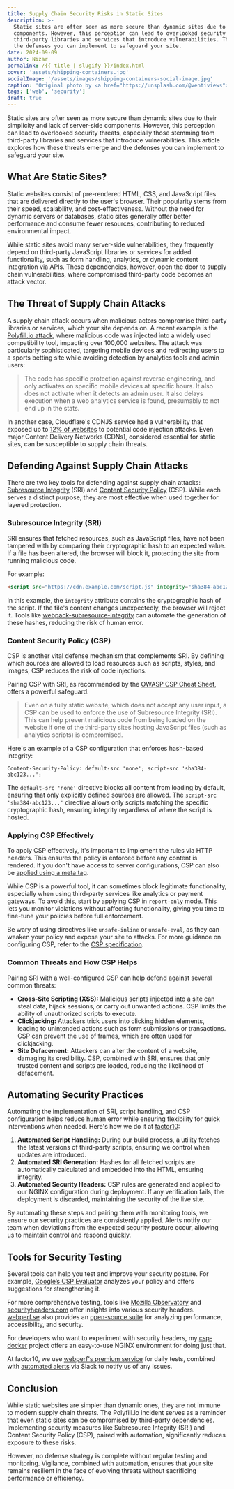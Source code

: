 ```yaml
---
title: Supply Chain Security Risks in Static Sites
description: >-
  Static sites are ofter seen as more secure than dynamic sites due to their simplicity and lack of server-side
  components. However, this perception can lead to overlooked security threats, especially those stemming from
  third-party libraries and services that introduce vulnerabilities. This article explores how these threats emerge and
  the defenses you can implement to safeguard your site.
date: 2024-09-09
author: Nizar
permalink: /{{ title | slugify }}/index.html
cover: 'assets/shipping-containers.jpg'
socialImage: '/assets/images/shipping-containers-social-image.jpg'
caption: 'Original photo by <a href="https://unsplash.com/@ventiviews">Venti Views</a> on <a href="https://unsplash.com/photos/aerial-view-of-city-buildings-during-daytime-6p0JBES_65E">Unsplash</a>'
tags: ['web', 'security']
draft: true
---
```


Static sites are ofter seen as more secure than dynamic sites due to their simplicity and lack of server-side
components. However, this perception can lead to overlooked security threats, especially those stemming from third-party
libraries and services that introduce vulnerabilities. This article explores how these threats emerge and the defenses
you can implement to safeguard your site.

## What Are Static Sites?

Static websites consist of pre-rendered HTML, CSS, and JavaScript files that are delivered directly to the user's
browser. Their popularity stems from their speed, scalability, and cost-effectiveness. Without the need for dynamic
servers or databases, static sites generally offer better performance and consume fewer resources, contributing to
reduced environmental impact.

While static sites avoid many server-side vulnerabilities, they frequently depend on third-party JavaScript libraries or
services for added functionality, such as form handling, analytics, or dynamic content integration via APIs. These
dependencies, however, open the door to supply chain vulnerabilities, where compromised third-party code becomes an
attack vector.

## The Threat of Supply Chain Attacks

A supply chain attack occurs when malicious actors compromise third-party libraries or services, which your site depends
on. A recent example is the [Polyfill.io attack](https://sansec.io/research/polyfill-supply-chain-attack), where
malicious code was injected into a widely used compatibility tool, impacting over 100,000 websites. The attack was
particularly sophisticated, targeting mobile devices and redirecting users to a sports betting site while avoiding
detection by analytics tools and admin users:

> The code has specific protection against reverse engineering, and only activates on specific mobile devices at
  specific hours. It also does not activate when it detects an admin user. It also delays execution when a web analytics
  service is found, presumably to not end up in the stats.

In another case, Cloudflare's CDNJS service had a vulnerability that exposed up to [12% of websites](https://www.bleepingcomputer.com/news/security/critical-cloudflare-cdn-flaw-allowed-compromise-of-12-percent-of-all-sites/)
to potential code injection attacks. Even major Content Delivery Networks (CDNs), considered essential for static sites,
can be susceptible to supply chain threats.

## Defending Against Supply Chain Attacks

There are two key tools for defending against supply chain attacks: [Subresource Integrity](https://developer.mozilla.org/en-US/docs/Web/Security/Subresource_Integrity) (SRI)
and [Content Security Policy](https://developer.mozilla.org/en-US/docs/Web/HTTP/CSP) (CSP). While each serves a distinct
purpose, they are most effective when used together for layered protection.

### Subresource Integrity (SRI)

SRI ensures that fetched resources, such as JavaScript files, have not been tampered with by comparing their
cryptographic hash to an expected value. If a file has been altered, the browser will block it, protecting the site from
running malicious code.

For example:

```html
<script src="https://cdn.example.com/script.js" integrity="sha384-abc123..." crossorigin="anonymous"></script>
```

In this example, the `integrity` attribute contains the cryptographic hash of the script. If the file's content changes
unexpectedly, the browser will reject it. Tools like [webpack-subresource-integrity](https://www.npmjs.com/package/webpack-subresource-integrity)
can automate the generation of these hashes, reducing the risk of human error.

### Content Security Policy (CSP)

CSP is another vital defense mechanism that complements SRI. By defining which sources are allowed to load resources
such as scripts, styles, and images, CSP reduces the risk of code injections.

Pairing CSP with SRI, as recommended by the [OWASP CSP Cheat Sheet](https://cheatsheetseries.owasp.org/cheatsheets/Content_Security_Policy_Cheat_Sheet.html#defense-in-depth),
offers a powerful safeguard:

> Even on a fully static website, which does not accept any user input, a CSP can be used to enforce the use of
  Subresource Integrity (SRI). This can help prevent malicious code from being loaded on the website if one of the
  third-party sites hosting JavaScript files (such as analytics scripts) is compromised.

Here's an example of a CSP configuration that enforces hash-based integrity:

```text
Content-Security-Policy: default-src 'none'; script-src 'sha384-abc123...';
```

The `default-src 'none'` directive blocks all content from loading by default, ensuring that only explicitly defined
sources are allowed. The `script-src 'sha384-abc123...'` directive allows only scripts matching the specific
cryptographic hash, ensuring integrity regardless of where the script is hosted.

### Applying CSP Effectively

To apply CSP effectively, it's important to implement the rules via HTTP headers. This ensures the policy is enforced
before any content is rendered. If you don't have access to server configurations, CSP can also be [applied using a meta tag](https://content-security-policy.com/examples/meta/).

While CSP is a powerful tool, it can sometimes block legitimate functionality, especially when using third-party
services like analytics or payment gateways. To avoid this, start by applying CSP in `report-only` mode. This lets you
monitor violations without affecting functionality, giving you time to fine-tune your policies before full enforcement.

Be wary of using directives like `unsafe-inline` or `unsafe-eval`, as they can weaken your policy and expose your site
to attacks. For more guidance on configuring CSP, refer to the [CSP specification](https://developer.mozilla.org/en-US/docs/Web/HTTP/Headers/Content-Security-Policy).

### Common Threats and How CSP Helps

Pairing SRI with a well-configured CSP can help defend against several common threats:

- **Cross-Site Scripting (XSS):** Malicious scripts injected into a site can steal data, hijack sessions, or carry out
  unwanted actions. CSP limits the ability of unauthorized scripts to execute.
- **Clickjacking:** Attackers trick users into clicking hidden elements, leading to unintended actions such as form
  submissions or transactions. CSP can prevent the use of frames, which are often used for clickjacking.
- **Site Defacement:** Attackers can alter the content of a website, damaging its credibility. CSP, combined with SRI,
  ensures that only trusted content and scripts are loaded, reducing the likelihood of defacement.

## Automating Security Practices

Automating the implementation of SRI, script handling, and CSP configuration helps reduce human error while ensuring
flexibility for quick interventions when needed. Here's how we do it at [factor10](https://www.factor10.com/websites/):

1. **Automated Script Handling:** During our build process, a utility fetches the latest versions of third-party
   scripts, ensuring we control when updates are introduced.
2. **Automated SRI Generation:** Hashes for all fetched scripts are automatically calculated and embedded
   into the HTML, ensuring integrity.
3. **Automated Security Headers:** CSP rules are generated and applied to our NGINX configuration during deployment.
   If any verification fails, the deployment is discarded, maintaining the security of the live site.

By automating these steps and pairing them with monitoring tools, we ensure our security practices are consistently
applied. Alerts notify our team when deviations from the expected security posture occur, allowing us to maintain
control and respond quickly.

## Tools for Security Testing

Several tools can help you test and improve your security posture. For example, [Google’s CSP Evaluator](https://csp-evaluator.withgoogle.com/)
analyzes your policy and offers suggestions for strengthening it.

For more comprehensive testing, tools like [Mozilla Observatory](https://observatory.mozilla.org/) and [securityheaders.com](https://securityheaders.com/)
offer insights into various security headers. [webperf.se](http://webperf.se) also provides an [open-source suite](https://github.com/Webperf-se/webperf_core)
for analyzing performance, accessibility, and security.

For developers who want to experiment with security headers, my [csp-docker](https://github.com/nizos/csp-docker)
project offers an easy-to-use NGINX environment for doing just that.

At factor10, we use [webperf's premium service](https://webperf.se/erbjudande/) for daily tests, combined with
[automated alerts](https://webperf.se/articles/webhooks/) via Slack to notify us of any issues.

## Conclusion

While static websites are simpler than dynamic ones, they are not immune to modern supply chain threats. The Polyfill.io
incident serves as a reminder that even static sites can be compromised by third-party dependencies. Implementing
security measures like Subresource Integrity (SRI) and Content Security Policy (CSP), paired with
automation, significantly reduces exposure to these risks.

However, no defense strategy is complete without regular testing and monitoring. Vigilance, combined with automation,
ensures that your site remains resilient in the face of evolving threats without sacrificing performance or efficiency.
